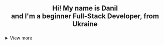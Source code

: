 <h2 align="center">Hi! My name is Danil <br>and I'm a beginner Full-Stack Developer, from Ukraine</h2>




###
 
<details> 
<summary>View more</summary>

<div align="center">
  <img src="https://img.shields.io/static/v1?message=Gmail&logo=gmail&label=&color=D14836&logoColor=white&labelColor=&style=for-the-badge" height="25" alt="gmail logo"  />
  <a href="https://www.linkedin.com/in/danil-padashulia-bb6179286/" target="_blank">
    <img src="https://img.shields.io/static/v1?message=LinkedIn&logo=linkedin&label=&color=0077B5&logoColor=white&labelColor=&style=for-the-badge" height="25" alt="linkedin logo"  />
  </a>
  <a href="https://t.me/d_a_n_i_l_03" target="_blank">
    <img src="https://img.shields.io/static/v1?message=Telegram&logo=telegram&label=&color=2CA5E0&logoColor=white&labelColor=&style=for-the-badge" height="25" alt="telegram logo"  />
  </a>
</div>

	
###
	
<h3 align="left">Front-End</h3>
	
###
	

	
<div align="center">
	  <table align="center">
	  <tr>
		<td align="center">
			<a href="https://developer.mozilla.org/en-US/docs/Web/HTML" targer="_blank">
			   <img src="https://skillicons.dev/icons?i=html" height="50" alt="html5 logo" />
			</a>
		  	<br />
		  	HTML
		</td>
		<td align="center">
			<a href="https://developer.mozilla.org/en-US/docs/Web/CSS" targer="_blank">
		  <img src="https://skillicons.dev/icons?i=css" height="50" alt="css3 logo" />
		</a>
		  <br />
		  CSS
		</td>
		<td align="center">
			<a href="https://developer.mozilla.org/en-US/docs/Web/JavaScript" targer="_blank">
		  <img src="https://cdn.jsdelivr.net/gh/devicons/devicon/icons/javascript/javascript-original.svg" height="50" alt="javascript logo" />
			</a>
		  <br />
		  JavaScript
		</td>
		<td align="center">
			<a href="https://sass-lang.com/" targer="_blank">
		  <img src="https://cdn.jsdelivr.net/gh/devicons/devicon/icons/sass/sass-original.svg" height="50" alt="sass logo" />
		</a>
		  <br />
		  Sass
		</td>
		<td align="center">
			<a href="https://react.dev/" targer="_blank">
		  <img src="https://cdn.jsdelivr.net/gh/devicons/devicon/icons/react/react-original.svg" height="50" alt="react logo" />
			</a>
		  <br />
		  React
		</td>
		<td align="center">
			<a href="https://redux.js.org/" targer="_blank">
		  <img src="https://cdn.jsdelivr.net/gh/devicons/devicon/icons/redux/redux-original.svg" height="50" alt="redux logo" />
			</a>
		  <br />
		  Redux
		</td>
		<td align="center">
			<a href="https://nextjs.org/" targer="_blank">
		  <img src="https://skillicons.dev/icons?i=nextjs" height="50" alt="nextjs logo" />
			</a>
		  <br />
		  Next.js
		</td>
		<td align="center">
			<a href="https://getbootstrap.com/" targer="_blank">
		  <img src="https://cdn.jsdelivr.net/gh/devicons/devicon/icons/bootstrap/bootstrap-original.svg" height="50" alt="bootstrap logo" />
			</a>
		  <br />
		  Bootstrap
		</td>
		<td align="center">
			<a href="https://tailwindcss.com/" targer="_blank">
		  <img src="https://cdn.simpleicons.org/tailwindcss/06B6D4" height="50" alt="tailwindcss logo" />
			</a>
		  <br />
		  Tailwind
		</td>
		 <td align="center">
			<a href="https://jestjs.io/" targer="_blank">
		  <img src="https://avatars.githubusercontent.com/u/103283236?s=200&v=4" height="50" alt="tailwindcss logo"  style="border-radius: 5px;"/>
			</a>
		  <br />
		  Jest
		</td>
	  </tr>
	</table>
	</div>
	
###
	
<h3 align="left">Back-End</h3>
	
###
	



	
<div align="center">
	  <table align="center">
		<tr>
		  <td align="center">
			<a href="https://www.typescriptlang.org/" target="_blank">
			<img src="https://cdn.jsdelivr.net/gh/devicons/devicon/icons/typescript/typescript-original.svg" height="50" alt="nodejs logo" />
			</a>
			<br/>TypeScript
		  </td>
		  <td align="center">
			<a href="https://nodejs.org/en" target="_blank">
			<img src="https://cdn.jsdelivr.net/gh/devicons/devicon/icons/nodejs/nodejs-original.svg" height="50" alt="nodejs logo" />
			</a>
			<br/>Node.js
		  </td>
		  <td align="center">
			<a href="https://nestjs.com/" target="_blank">
			<img src="https://cdn.jsdelivr.net/gh/devicons/devicon/icons/nestjs/nestjs-plain.svg" height="50" alt="nestjs logo" />
			</a>
			<br/>Nest.js
		  </td>
		  <td align="center">
			<a href="https://expressjs.com/" target="_blank">
			<img src="https://skillicons.dev/icons?i=express" height="50" alt="express logo" />
			</a>
			<br/>Express
		  </td>
		  <td align="center">
			<a href="https://www.mongodb.com/" target="_blank">
			<img src="https://cdn.jsdelivr.net/gh/devicons/devicon/icons/mongodb/mongodb-original.svg" height="50" alt="mongodb logo" />
			</a>
			<br/>MongoDB
		  </td>
		  <!-- <td align="center" >
			<img src="https://cdn.jsdelivr.net/gh/devicons/devicon/icons/postgresql/postgresql-original.svg" height="50" alt="postgresql logo" />
			<br/>PostgreSQL
		  </td> -->
		</tr>
	  </table>
	</div>
	
###
	
<h3 align="left">Other</h3>
	
###
	

	
<div align="center">
	  <table align="center">
		<tr>
		  <td align="center">
			<a href="https://git-scm.com/" target="_blank">
			<img src="https://cdn.jsdelivr.net/gh/devicons/devicon/icons/git/git-original.svg" height="50" alt="git logo" />
			</a>
			<br/>Git
		  </td>
		  <td align="center">
			<a href="https://github.com/" target="_blank">
			<img src="https://skillicons.dev/icons?i=github" height="50" alt="github logo" />
			</a>
			<br/>Github
		  </td>
		  <td align="center">
			<a href="https://webpack.js.org/" target="_blank">
			<img src="https://cdn.jsdelivr.net/gh/devicons/devicon/icons/webpack/webpack-original.svg" height="50" alt="webpack logo" />
			</a>
			<br/>Webpack
		  </td>
		  <td align="center">
			<a href="https://www.docker.com/" target="_blank">
			<img src="https://cdn.jsdelivr.net/gh/devicons/devicon/icons/docker/docker-original.svg" height="50" alt="docker logo" />
			</a>
			<br/>Docker
		  </td>
		  <td align="center">
			<a href="https://www.npmjs.com/" target="_blank">
			<img src="https://cdn.jsdelivr.net/gh/devicons/devicon/icons/npm/npm-original-wordmark.svg" height="50" alt="npm logo" />
			</a>
			<br/>Npm
		  </td>
		  <td align="center">
			<a href="https://yarnpkg.com/" target="_blank">
			<img src="https://cdn.jsdelivr.net/gh/devicons/devicon/icons/yarn/yarn-original.svg" height="50" alt="yarn logo" />
			</a>
			<br/>Yarn
		  </td>
		  <td align="center">
			<a href="https://www.figma.com/" target="_blank">
			<img src="https://cdn.jsdelivr.net/gh/devicons/devicon/icons/figma/figma-original.svg" height="50" alt="figma logo" />
			</a>
			<br/>Figma
		  </td>
		   <td align="center">
			<a href="https://www.postman.com/" target="_blank">
			<img src="https://user-images.githubusercontent.com/7853266/44114706-9c72dd08-9fd1-11e8-8d9d-6d9d651c75ad.png" height="50" alt="figma logo" />
			</a>
			<br/>Postman
		  </td>
		</tr>
	  </table>
	</div>
	

###

<p align="left"></p>

###

<p align="left"></p>

###
<br/>
<br/>
<br/>
<div align="center">
  <img src="https://streak-stats.demolab.com?user=w-develop-w&locale=en&mode=daily&theme=graywhite&hide_border=false&border_radius=5" height="150" alt="streak graph"  />
  <img src="https://github-readme-stats.vercel.app/api/top-langs?username=w-develop-w&locale=en&hide_title=false&layout=compact&card_width=320&langs_count=5&theme=graywhite&hide_border=false" height="150" alt="languages graph"  />
</div>

###
